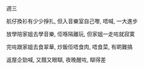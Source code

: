 週三

航仔換衫有少少掙扎, 但入音樂室自己嚟, 唔喊, 一大進步

放學陪家姐去學音樂, 佢喺隔離玩, 但家姐一走咗就寂寞

完咗跟家姐去食翠華, 炒飯佢唔食肉, 唔食菜, 有啲難搞

返屋企勁喊, 又餓又眼瞓, 夜晚醒咗, 瞓得差
